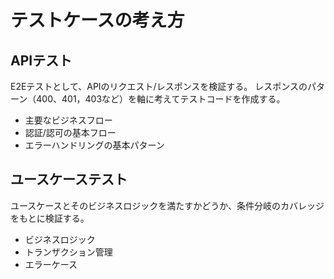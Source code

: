 # テストケースの考え方

## APIテスト

E2Eテストとして、APIのリクエスト/レスポンスを検証する。
レスポンスのパターン（400、401，403など）を軸に考えてテストコードを作成する。

- 主要なビジネスフロー
- 認証/認可の基本フロー
- エラーハンドリングの基本パターン

## ユースケーステスト

ユースケースとそのビジネスロジックを満たすかどうか、条件分岐のカバレッジをもとに検証する。

- ビジネスロジック
- トランザクション管理
- エラーケース
